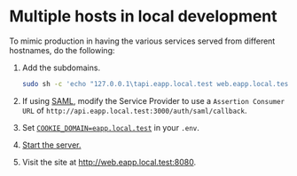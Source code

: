# Multiple hosts in local development

To mimic production in having the various services served from different hostnames, do the following:

1. Add the subdomains.

    ```sh
    sudo sh -c 'echo "127.0.0.1\tapi.eapp.local.test web.eapp.local.test" >> /etc/hosts'
    ```

1. If using [SAML](saml.md), modify the Service Provider to use a `Assertion Consumer URL` of `http://api.eapp.local.test:3000/auth/saml/callback`.
1. Set [`COOKIE_DOMAIN=eapp.local.test`](CONFIGURATION.md#cookie_domain) in your `.env`.
1. [Start the server.](../README.md#running-a-local-server)
1. Visit the site at <http://web.eapp.local.test:8080>.
